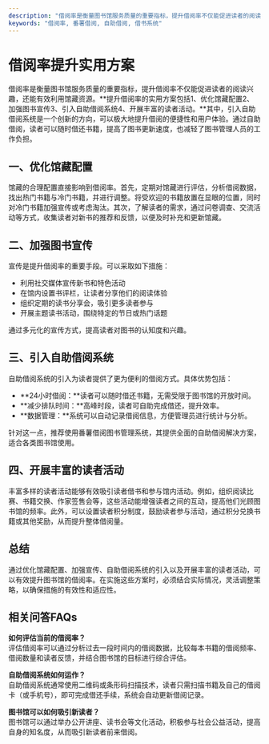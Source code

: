 ```yaml
---
description: "借阅率是衡量图书馆服务质量的重要指标，提升借阅率不仅能促进读者的阅读兴趣，还能有效利用馆藏资源。**提升借阅率的实用方案包括1、优化馆藏配置2、加强图书宣传3、引入自助借阅系统4、开展丰富的读者活动。**其中，引入自助借阅系统是一个创新的方向，可以极大地提升借阅的便捷性和用户体验。通过自助借阅，读者可以随时借还书籍，提高了图书更新速度，也减轻了图书管理人员的工作负担。"
keywords: "借阅率, 番薯借阅, 自助借阅, 借书系统"
---
```

# 借阅率提升实用方案

借阅率是衡量图书馆服务质量的重要指标，提升借阅率不仅能促进读者的阅读兴趣，还能有效利用馆藏资源。**提升借阅率的实用方案包括1、优化馆藏配置2、加强图书宣传3、引入自助借阅系统4、开展丰富的读者活动。**其中，引入自助借阅系统是一个创新的方向，可以极大地提升借阅的便捷性和用户体验。通过自助借阅，读者可以随时借还书籍，提高了图书更新速度，也减轻了图书管理人员的工作负担。

## **一、优化馆藏配置**

馆藏的合理配置直接影响到借阅率。首先，定期对馆藏进行评估，分析借阅数据，找出热门书籍与冷门书籍，并进行调整。将受欢迎的书籍放置在显眼的位置，同时对冷门书籍加强宣传或考虑淘汰。其次，了解读者的需求，通过问卷调查、交流活动等方式，收集读者对新书的推荐和反馈，以便及时补充和更新馆藏。

## **二、加强图书宣传**

宣传是提升借阅率的重要手段。可以采取如下措施：

- 利用社交媒体宣传新书和特色活动
- 在馆内设置书评栏，让读者分享他们的阅读体验
- 组织定期的读书分享会，吸引更多读者参与
- 开展主题读书活动，围绕特定的节日或热门话题

通过多元化的宣传方式，提高读者对图书的认知度和兴趣。

## **三、引入自助借阅系统**

自助借阅系统的引入为读者提供了更为便利的借阅方式。具体优势包括：

- **24小时借阅：**读者可以随时借还书籍，无需受限于图书馆的开放时间。
- **减少排队时间：**高峰时段，读者可自助完成借还，提升效率。
- **数据管理：**系统可以自动记录借阅信息，方便管理员进行统计与分析。

针对这一点，推荐使用番薯借阅图书管理系统，其提供全面的自助借阅解决方案，适合各类图书馆使用。

## **四、开展丰富的读者活动**

丰富多样的读者活动能够有效吸引读者借书和参与馆内活动。例如，组织阅读比赛、书籍交换、作家签售会等，这些活动能增强读者之间的互动，提高他们光顾图书馆的频率。此外，可以设置读者积分制度，鼓励读者参与活动，通过积分兑换书籍或其他奖励，从而提升整体借阅量。

## **总结**

通过优化馆藏配置、加强宣传、自助借阅系统的引入以及开展丰富的读者活动，可以有效提升图书馆的借阅率。在实施这些方案时，必须结合实际情况，灵活调整策略，以确保措施的有效性和适应性。

## **相关问答FAQs**

**如何评估当前的借阅率？**  
评估借阅率可以通过分析过去一段时间内的借阅数据，比较每本书籍的借阅频率、借阅数量和读者反馈，并结合图书馆的目标进行综合评估。

**自助借阅系统如何运作？**  
自助借阅系统通常使用二维码或条形码扫描技术，读者只需扫描书籍及自己的借阅卡（或手机号），即可完成借还手续，系统会自动更新借阅记录。

**图书馆可以如何吸引新读者？**  
图书馆可以通过举办公开讲座、读书会等文化活动，积极参与社会公益活动，提高自身的知名度，从而吸引新读者前来借阅。
